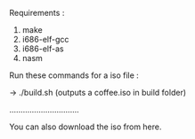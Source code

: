Requirements : 
1. make
2. i686-elf-gcc
3. i686-elf-as
4. nasm

Run these commands for a iso file :

-> ./build.sh
(outputs a coffee.iso in build folder)





...............................

You can also download the iso from here.
